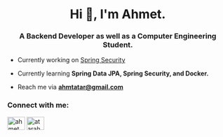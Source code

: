 <h1 align="center">Hi 👋, I'm Ahmet.</h1>
<h3 align="center">A Backend Developer as well as a Computer Engineering Student.</h3>

- Currently working on [Spring Security](https://github.com/CAPELLAX02/book-social-network)

- Currently learning **Spring Data JPA, Spring Security, and Docker.**

- Reach me via **ahmtatar@gmail.com**

<h3 align="left">Connect with me:</h3>
<p align="left">
<a href="https://instagram.com/ahmet_atar02" target="blank"><img align="center" src="https://raw.githubusercontent.com/rahuldkjain/github-profile-readme-generator/master/src/images/icons/Social/instagram.svg" alt="ahmet_atar02" height="30" width="40" /></a>
<a href="https://www.linkedin.com/in/atarahmet/" target="blank"><img align="center" src="https://raw.githubusercontent.com/rahuldkjain/github-profile-readme-generator/master/src/images/icons/Social/linked-in-alt.svg" alt="atarahmet" height="30" width="40" /></a>
</p>
